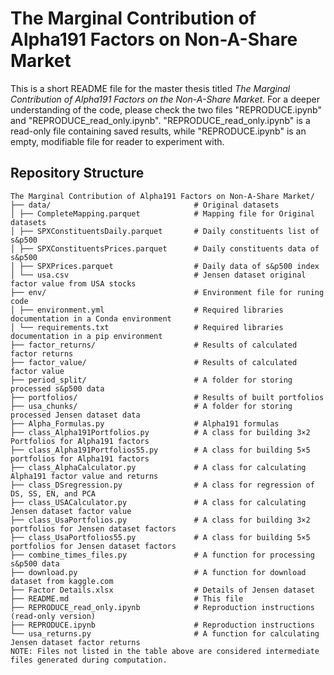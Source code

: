 # **The Marginal Contribution of Alpha191 Factors on Non-A-Share Market**
This is a short README file for the master thesis titled *The Marginal Contribution of Alpha191 Factors on the Non-A-Share Market*. For a deeper understanding of the code, please check the two files "REPRODUCE.ipynb" and "REPRODUCE_read_only.ipynb". "REPRODUCE_read_only.ipynb" is a read-only file containing saved results, while "REPRODUCE.ipynb" is an empty, modifiable file for reader to experiment with.
## Repository Structure
```plaintext
The Marginal Contribution of Alpha191 Factors on Non-A-Share Market/
├── data/                                # Original datasets
│ ├── CompleteMapping.parquet            # Mapping file for Original datasets
│ ├── SPXConstituentsDaily.parquet       # Daily constituents list of s&p500
│ ├── SPXConstituentsPrices.parquet      # Daily constituents data of s&p500
│ ├── SPXPrices.parquet                  # Daily data of s&p500 index
│ └── usa.csv                            # Jensen dataset original factor value from USA stocks
├── env/                                 # Environment file for runing code
│ ├── environment.yml                    # Required libraries documentation in a Conda environment
│ └── requirements.txt                   # Required libraries documentation in a pip environment
├── factor_returns/                      # Results of calculated factor returns
├── factor_value/                        # Results of calculated factor value
├── period_split/                        # A folder for storing processed s&p500 data
├── portfolios/                          # Results of built portfolios
├── usa_chunks/                          # A folder for storing processed Jensen dataset data
├── Alpha_Formulas.py                    # Alpha191 formulas
├── class_Alpha191Portfolios.py          # A class for building 3×2 Portfolios for Alpha191 factors
├── class_Alpha191Portfolios55.py        # A class for building 5×5 portfolios for Alpha191 factors
├── class_AlphaCalculator.py             # A class for calculating Alpha191 factor value and returns
├── class_DSregression.py                # A class for regression of DS, SS, EN, and PCA
├── class_USACalculator.py               # A class for calculating Jensen dataset factor value
├── class_UsaPortfolios.py               # A class for building 3×2 portfolios for Jensen dataset factors
├── class_UsaPortfolios55.py             # A class for building 5×5 portfolios for Jensen dataset factors
├── combine_times_files.py               # A function for processing s&p500 data
├── download.py                          # A function for download dataset from kaggle.com
├── Factor Details.xlsx                  # Details of Jensen dataset
├── README.md                            # This file
├── REPRODUCE_read_only.ipynb            # Reproduction instructions (read-only version)
├── REPRODUCE.ipynb                      # Reproduction instructions
└── usa_returns.py                       # A function for calculating Jensen dataset factor returns
NOTE: Files not listed in the table above are considered intermediate files generated during computation.
```
